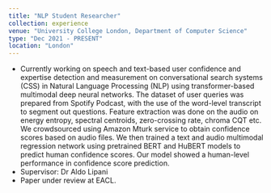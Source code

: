```yaml
---
title: "NLP Student Researcher"
collection: experience
venue: "University College London, Department of Computer Science"
type: "Dec 2021 - PRESENT"
location: "London"
---
```


* Currently working on speech and text-based user confidence and expertise detection and measurement on conversational search systems (CSS) in Natural Language Processing (NLP) using transformer-based multimodal deep neural networks. The dataset of user queries was prepared from Spotify Podcast, with the use of the word-level transcript to segment out questions. Feature extraction was done on the audio on energy entropy, spectral centroids, zero-crossing rate, chroma CQT etc. We crowdsourced using Amazon Mturk service to obtain confidence scores based on audio files. We then trained a text and audio multimodal regression network using pretrained BERT and HuBERT models to predict human confidence scores. Our model showed a human-level performance in confidence score prediction.
* Supervisor: Dr Aldo Lipani
* Paper under review at EACL.